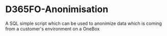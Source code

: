 # D365FO-Anonimisation
A SQL simple script which can be used to anonimize data which is coming from a customer's environment on a OneBox
